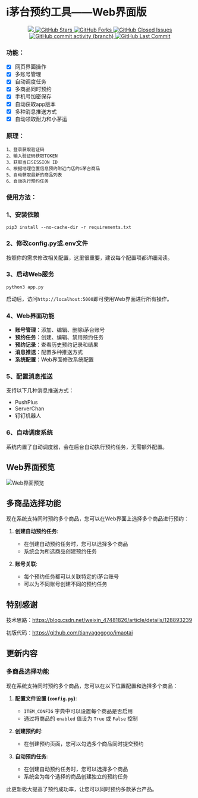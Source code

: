 # i茅台预约工具——Web界面版

<p align="center">
  <a href="https://hits.seeyoufarm.com">
     <img src="https://hits.seeyoufarm.com/api/count/incr/badge.svg?url=https%3A%2F%2Fgithub.com%2Flu553178681%2FiMaoTai-web&count_bg=%2379C83D&title_bg=%23555555&icon=&icon_color=%23E7E7E7&title=hits&edge_flat=false"/>
  </a>
  <a href="https://github.com/lu553178681/iMaoTai-web">
    <img src="https://img.shields.io/github/stars/lu553178681/iMaoTai-web" alt="GitHub Stars">
  </a>
  <a href="https://github.com/lu553178681/iMaoTai-web">
    <img src="https://img.shields.io/github/forks/lu553178681/iMaoTai-web" alt="GitHub Forks">
  </a>
  <a href="https://github.com/lu553178681/iMaoTai-web/issues">
    <img src="https://img.shields.io/github/issues-closed-raw/lu553178681/iMaoTai-web" alt="GitHub Closed Issues">
  </a>
  <a href="https://github.com/lu553178681/iMaoTai-web">
    <img alt="GitHub commit activity (branch)" src="https://img.shields.io/github/commit-activity/y/lu553178681/iMaoTai-web">
  </a>
  <a href="https://github.com/lu553178681/iMaoTai-web">
    <img src="https://img.shields.io/github/last-commit/lu553178681/iMaoTai-web" alt="GitHub Last Commit">
  </a>
</p>


### 功能：
- [x] 网页界面操作
- [x] 多账号管理
- [x] 自动调度任务
- [x] 多商品同时预约
- [x] 手机号加密保存
- [x] 自动获取app版本
- [x] 多种消息推送方式
- [x] 自动领取耐力和小茅运

### 原理：
```shell
1、登录获取验证码
2、输入验证码获取TOKEN
3、获取当日SESSION ID
4、根据地理位置信息预约附近门店的i茅台商品
5、自动获取最新的商品列表
6、自动执行预约任务
```


### 使用方法：

### 1、安装依赖
```shell
pip3 install --no-cache-dir -r requirements.txt
```

### 2、修改config.py或.env文件
按照你的需求修改相关配置，这里很重要，建议每个配置项都详细阅读。

### 3、启动Web服务
```shell
python3 app.py
```
启动后，访问`http://localhost:5000`即可使用Web界面进行所有操作。

### 4、Web界面功能
- **账号管理**：添加、编辑、删除i茅台账号
- **预约任务**：创建、编辑、禁用预约任务
- **预约记录**：查看历史预约记录和结果
- **消息推送**：配置多种推送方式
- **系统配置**：Web界面修改系统配置

### 5、配置消息推送
支持以下几种消息推送方式：
- PushPlus
- ServerChan
- 钉钉机器人

### 6、自动调度系统
系统内置了自动调度器，会在后台自动执行预约任务，无需额外配置。

## Web界面预览
![Web界面预览](resources/imgs/web_preview.jpg)

## 多商品选择功能
现在系统支持同时预约多个商品，您可以在Web界面上选择多个商品进行预约：

1. **创建自动预约任务**:
   - 在创建自动预约任务时，您可以选择多个商品
   - 系统会为所选商品创建预约任务

2. **账号关联**:
   - 每个预约任务都可以关联特定的i茅台账号
   - 可以为不同账号创建不同的预约任务

## 特别感谢
技术思路：https://blog.csdn.net/weixin_47481826/article/details/128893239

初版代码：https://github.com/tianyagogogo/imaotai

## 更新内容

### 多商品选择功能

现在系统支持同时预约多个商品，您可以在以下位置配置和选择多个商品：

1. **配置文件设置 (`config.py`)**:
   - `ITEM_CONFIG` 字典中可以设置每个商品是否启用
   - 通过将商品的 `enabled` 值设为 `True` 或 `False` 控制

2. **创建预约时**:
   - 在创建预约页面，您可以勾选多个商品同时提交预约

3. **自动预约任务**:
   - 在创建自动预约任务时，您可以选择多个商品
   - 系统会为每个选择的商品创建独立的预约任务

此更新极大提高了预约成功率，让您可以同时预约多款茅台产品。




